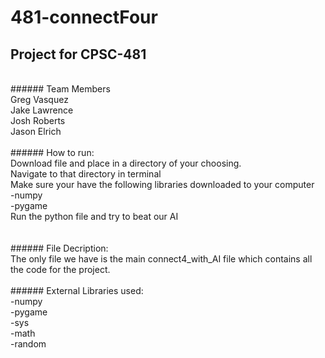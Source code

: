 # 481-connectFour
## Project for CPSC-481<br/>
<br/>
###### Team Members<br/>
Greg Vasquez<br/>
Jake Lawrence<br/>
Josh Roberts<br/>
Jason Elrich<br/>
<br/>
###### How to run:<br/>
Download file and place in a directory of your choosing. <br/>
Navigate to that directory in terminal<br/>
Make sure your have the following libraries downloaded to your computer<br/>
  -numpy<br/>
  -pygame<br/>
Run the python file and try to beat our AI<br/>
<br/>
<br/>
###### File Decription:<br/>
The only file we have is the main connect4_with_AI file which contains all the code for the project. <br/>
<br/>
###### External Libraries used:<br/>
  -numpy <br/>
  -pygame<br/>
  -sys<br/>
  -math<br/>
  -random<br/>




